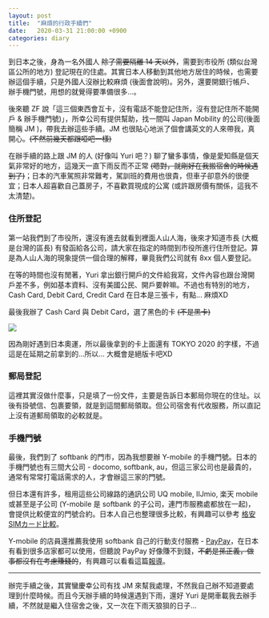 ```yaml
---
layout: post
title:  "麻煩的行政手續們"
date:   2020-03-31 21:00:00 +0900
categories: diary
---
```


到日本之後，身為一名外國人 ~~除了需要隔離 14 天以外~~，需要到市役所 (類似台灣區公所的地方) 登記現在的住處。其實日本人移動到其他地方居住的時候，也需要辦這個手續，只是外國人沒辦比較麻煩 (後面會說明)。另外，還要開銀行帳戶、辦手機門號，用想的就覺得要準備很多...。

後來聽 ZF 說「這三個東西會互卡，沒有電話不能登記住所，沒有登記住所不能開戶 & 辦手機門號)」，所幸公司有提供幫助，找一間叫 Japan Mobility 的公司(後面簡稱 JM )，帶我去辦這些手續。JM 也很貼心地派了個會講英文的人來帶我，真開心。~~(不然前幾天都跟啞吧一樣)~~

在辦手續的路上跟 JM 的人 (好像叫 Yuri 吧？) 聊了蠻多事情，像是愛知縣是個天氣非常好的地方，這幾天一直下雨反而不正常 ~~(嗯對，就剛好在我搬宿舍的時候遇到了)~~；日本的汽車駕照非常難考，駕訓班的費用也很貴，但車子卻意外的很便宜；日本人超喜歡自己蓋房子，不喜歡買現成的公寓 (或許跟房價有關係，這我不太清楚)。

### 住所登記
第一站我們到了市役所，還沒有進去就看到裡面人山人海，後來才知道市長 (大概是台灣的區長) 有發函給各公司，請大家在指定的時間到市役所進行住所登記。算是為人山人海的現象提供一個合理的解釋，畢竟我們公司就有 8xx 個人要登記。

在等的時間也沒有閒著，Yuri 拿出銀行開戶的文件給我寫，文件內容也跟台灣開戶差不多，例如基本資料、沒有美國公民、開戶要幹嘛。不過也有特別的地方，Cash Card, Debit Card, Credit Card 在日本是三張卡，有點... 麻煩XD

最後我辦了 Cash Card 與 Debit Card，選了黑色的卡 ~~(不是黑卡)~~

![](https://www.bk.mufg.jp/tsukau/debit/lp/201711/imgs/img_visa.png)

因為剛好遇到日本奧運，所以最後拿到的卡上面還有 TOKYO 2020 的字樣，不過這是在延期之前拿到的...所以... 大概會是絕版卡吧XD

### 郵局登記
這裡其實沒做什麼事，只是填了一份文件，主要是告訴日本郵局你現在的住址。以後有掛號信、包裹要領，就是到這間郵局領取。但公司宿舍有代收服務，所以直記上沒有道郵局領取的必較就是。

### 手機門號
最後，我們到了 softbank 的門市，因為我想要辦 Y-mobile 的手機門號。日本的手機門號也有三間大公司 - docomo, softbank, au，但這三家公司也是最貴的，通常有常常打電話需求的人，才會辦這三家的門號。

但日本還有許多，租用這些公司線路的通訊公司 UQ mobile, IIJmio, 楽天 mobile 或甚至是子公司 (Y-mobile 是 softbank 的子公司，連門市服務處都放在一起)，會提供比較便宜的門號合約。日本人自己也整理很多比較，有興趣可以參考 [格安SIMカード比較](https://kakaku.com/mobile_data/sim/)。

Y-mobile 的店員還推薦我使用 softbank 自己的行動支付服務 - [PayPay](https://paypay.ne.jp/)，在日本有看到很多店家都可以使用，但聽說 PayPay 好像賺不到錢，~~不虧是孫正義，做事都沒有在考慮賺錢的~~，有興趣可以看看這篇[報導](https://www.ctwant.com/article/15271)。

---

辦完手續之後，其實蠻慶幸公司有找 JM 來幫我處理，不然我自己辦不知道要處理到什麼時候。而且今天辦手續的時候還遇到下雨，還好 Yuri 是開車載我去辦手續，不然就是繼入住宿舍之後，又一次在下雨天狼狽的日子...
